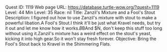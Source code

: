 Quest ID: 1119
Web page URL: https://database.turtle-wow.org/?quest=1119
Level: 44
Min Level: 35
Race: nil
Title: Zanzil's Mixture and a Fool's Stout
Description: I figured out how to use Zanzil's mixture with stout to make a powerful libation.A Fool's Stout.I think it'll be just what Kravel needs, but try it out and let me know how it works.$B$BAnd $N, don't keep this stuff too long without using it.Zanzil's mixture has a weird effect on the stout's yeast, kicking it into high gear.So it won't stay fresh forever.
Objective: Bring the Fool's Stout back to Kravel in the Shimmering Flats.
